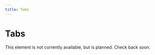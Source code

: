 ```yaml
---
title: Tabs
---
```


# Tabs

This element is not currently available, but is planned. Check back soon. 